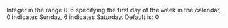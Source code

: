 Integer in the range 0-6 specifying the first day of the
            week in the calendar, 0 indicates Sunday, 6 indicates Saturday.
            Default is: 0